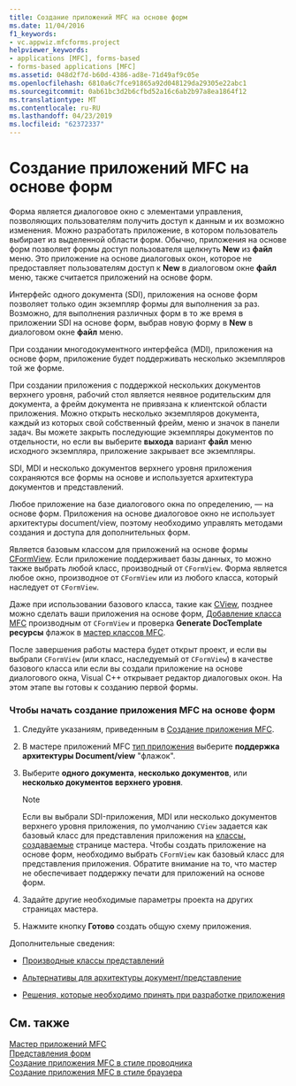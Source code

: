 ```yaml
---
title: Создание приложений MFC на основе форм
ms.date: 11/04/2016
f1_keywords:
- vc.appwiz.mfcforms.project
helpviewer_keywords:
- applications [MFC], forms-based
- forms-based applications [MFC]
ms.assetid: 048d2f7d-b60d-4386-ad8e-71d49af9c05e
ms.openlocfilehash: 6810a6c7fce91865a92d048129da29305e22abc1
ms.sourcegitcommit: 0ab61bc3d2b6cfbd52a16c6ab2b97a8ea1864f12
ms.translationtype: MT
ms.contentlocale: ru-RU
ms.lasthandoff: 04/23/2019
ms.locfileid: "62372337"
---
```

# <a name="creating-a-forms-based-mfc-application"></a>Создание приложений MFC на основе форм

Форма является диалоговое окно с элементами управления, позволяющих пользователям получить доступ к данным и их возможно изменения. Можно разработать приложение, в котором пользователь выбирает из выделенной области форм. Обычно, приложения на основе форм позволяет формы доступ пользователя щелкнуть **New** из **файл** меню. Это приложение на основе диалоговых окон, которое не предоставляет пользователям доступ к **New** в диалоговом окне **файл** меню, также считается приложений на основе форм.

Интерфейс одного документа (SDI), приложения на основе форм позволяет только один экземпляр формы для выполнения за раз. Возможно, для выполнения различных форм в то же время в приложении SDI на основе форм, выбрав новую форму в **New** в диалоговом окне **файл** меню.

При создании многодокументного интерфейса (MDI), приложения на основе форм, приложение будет поддерживать несколько экземпляров той же форме.

При создании приложения с поддержкой нескольких документов верхнего уровня, рабочий стол является неявное родительским для документа, а фрейм документа не привязана к клиентской области приложения. Можно открыть несколько экземпляров документа, каждый из которых свой собственный фрейм, меню и значок в панели задач. Вы можете закрыть последующие экземпляры документов по отдельности, но если вы выберите **выхода** вариант **файл** меню исходного экземпляра, приложение закрывает все экземпляры.

SDI, MDI и несколько документов верхнего уровня приложения сохраняются все формы на основе и используется архитектура документов и представлений.

Любое приложение на базе диалогового окна по определению, — на основе форм. Приложения на основе диалоговое окно не использует архитектуры document/view, поэтому необходимо управлять методами создания и доступа для дополнительных форм.

Является базовым классом для приложений на основе формы [CFormView](../../mfc/reference/cformview-class.md). Если приложение поддерживает базы данных, то можно также выбрать любой класс, производный от `CFormView`. Форма является любое окно, производное от `CFormView` или из любого класса, который наследует от `CFormView`.

Даже при использовании базового класса, такие как [CView](../../mfc/reference/cview-class.md), позднее можно сделать ваши приложения на основе форм, [Добавление класса MFC](../../mfc/reference/adding-an-mfc-class.md) производным от `CFormView` и проверка **Generate DocTemplate ресурсы** флажок в [мастер классов MFC](../../mfc/reference/document-template-strings-mfc-add-class-wizard.md).

После завершения работы мастера будет открыт проект, и если вы выбрали `CFormView` (или класс, наследуемый от `CFormView`) в качестве базового класса или если вы создали приложение на основе диалогового окна, Visual C++ открывает редактор диалоговых окон. На этом этапе вы готовы к созданию первой формы.

### <a name="to-begin-creating-a-forms-based-mfc-executable"></a>Чтобы начать создание приложения MFC на основе форм

1. Следуйте указаниям, приведенным в [Создание приложения MFC](../../mfc/reference/creating-an-mfc-application.md).

1. В мастере приложений MFC [тип приложения](../../mfc/reference/application-type-mfc-application-wizard.md) выберите **поддержка архитектуры Document/view** "флажок".

1. Выберите **одного документа**, **несколько документов**, или **несколько документов верхнего уровня**.

    > [!NOTE]
    >  Если вы выбрали SDI-приложения, MDI или несколько документов верхнего уровня приложения, по умолчанию `CView` задается как базовый класс для представления приложения на [классы, создаваемые](../../mfc/reference/generated-classes-mfc-application-wizard.md) странице мастера. Чтобы создать приложение на основе форм, необходимо выбрать `CFormView` как базовый класс для представления приложения. Обратите внимание на то, что мастер не обеспечивает поддержку печати для приложений на основе форм.

1. Задайте другие необходимые параметры проекта на других страницах мастера.

1. Нажмите кнопку **Готово** создать общую схему приложения.

Дополнительные сведения:

- [Производные классы представлений](../../mfc/derived-view-classes-available-in-mfc.md)

- [Альтернативы для архитектуры документ/представление](../../mfc/alternatives-to-the-document-view-architecture.md)

- [Решения, которые необходимо принять при разработке приложения](../../mfc/application-design-choices.md)

## <a name="see-also"></a>См. также

[Мастер приложений MFC](../../mfc/reference/mfc-application-wizard.md)<br/>
[Представления форм](../../mfc/form-views-mfc.md)<br/>
[Создание приложения MFC в стиле проводника](../../mfc/reference/creating-a-file-explorer-style-mfc-application.md)<br/>
[Создание приложения MFC в стиле браузера](../../mfc/reference/creating-a-web-browser-style-mfc-application.md)
